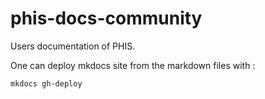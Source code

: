 # phis-docs-community
Users documentation of PHIS.

One can deploy mkdocs site from the markdown files with :

```
mkdocs gh-deploy
```
